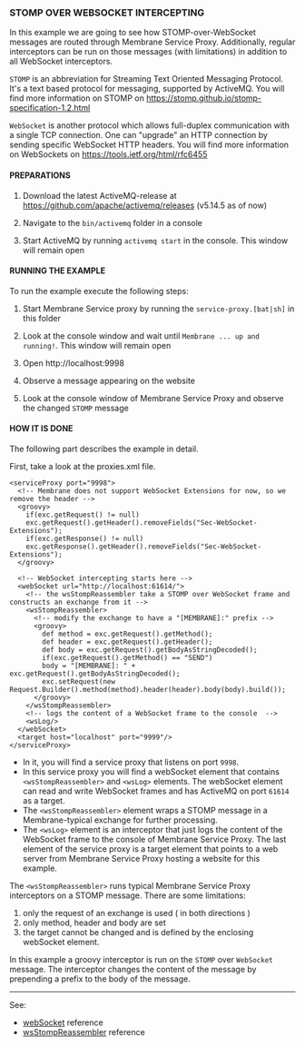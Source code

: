 ### STOMP OVER WEBSOCKET INTERCEPTING

In this example we are going to see how STOMP-over-WebSocket messages are routed through Membrane Service Proxy.
Additionally, regular interceptors can be run on those messages (with limitations) in addition to all WebSocket
interceptors.

`STOMP` is an abbreviation for Streaming Text Oriented Messaging Protocol. It's a text based protocol for messaging,
supported by ActiveMQ. You will find more information on STOMP on https://stomp.github.io/stomp-specification-1.2.html

`WebSocket` is another protocol which allows full-duplex communication with a single TCP connection. One can "upgrade" an
HTTP connection by sending specific WebSocket HTTP headers. You will find more information on WebSockets on
https://tools.ietf.org/html/rfc6455


#### PREPARATIONS

1. Download the latest ActiveMQ-release at https://github.com/apache/activemq/releases (v5.14.5 as of now)
   
2. Navigate to the `bin/activemq` folder in a console
   
3. Start ActiveMQ by running `activemq start` in the console. This window will remain open



#### RUNNING THE EXAMPLE

To run the example execute the following steps:

1. Start Membrane Service proxy by running the `service-proxy.[bat|sh]` in this folder
   
2. Look at the console window and wait until `Membrane ... up and running!`. This window will remain open
   
3. Open http://localhost:9998
   
4. Observe a message appearing on the website
   
5. Look at the console window of Membrane Service Proxy and observe the changed `STOMP` message


#### HOW IT IS DONE

The following part describes the example in detail.

First, take a look at the proxies.xml file.

```
<serviceProxy port="9998">
  <!-- Membrane does not support WebSocket Extensions for now, so we remove the header -->
  <groovy>
    if(exc.getRequest() != null)
    exc.getRequest().getHeader().removeFields("Sec-WebSocket-Extensions");
    if(exc.getResponse() != null)
    exc.getResponse().getHeader().removeFields("Sec-WebSocket-Extensions");
  </groovy>

  <!-- WebSocket intercepting starts here -->
  <webSocket url="http://localhost:61614/">
    <!-- the wsStompReassembler take a STOMP over WebSocket frame and constructs an exchange from it -->
    <wsStompReassembler>
      <!-- modify the exchange to have a "[MEMBRANE]:" prefix -->
      <groovy>
        def method = exc.getRequest().getMethod();
        def header = exc.getRequest().getHeader();
        def body = exc.getRequest().getBodyAsStringDecoded();
        if(exc.getRequest().getMethod() == "SEND")
        body = "[MEMBRANE]: " + exc.getRequest().getBodyAsStringDecoded();
        exc.setRequest(new Request.Builder().method(method).header(header).body(body).build());
      </groovy>
    </wsStompReassembler>
    <!-- logs the content of a WebSocket frame to the console  -->
    <wsLog/>
  </webSocket>
  <target host="localhost" port="9999"/>
</serviceProxy>
```

* In it, you will find a service proxy that listens on port `9998`. 
* In this service proxy you will find a webSocket element that contains `<wsStompReassembler>` and `<wsLog>` elements. The
webSocket element can read and write WebSocket frames and has ActiveMQ on port `61614` as a target.
* The `<wsStompReassembler>` element wraps a STOMP message in a Membrane-typical exchange for further processing.
* The `<wsLog>` element is an interceptor that just logs the content of the WebSocket frame to the console of Membrane Service Proxy.
The last element of the service proxy is a target element that points to a web server from Membrane Service Proxy
hosting a website for this example.

The `<wsStompReassembler>` runs typical Membrane Service Proxy interceptors on a STOMP message. There are some limitations:
 1. only the request of an exchange is used ( in both directions )
 2. only method, header and body are set
 3. the target cannot be changed and is defined by the enclosing webSocket element.   

In this example a groovy interceptor is run on the `STOMP` over `WebSocket` message. The interceptor changes the content of
the message by prepending a prefix to the body of the message.

---
See:
- [webSocket](https://membrane-soa.org/api-gateway-doc/current/configuration/reference/webSocket.htm) reference
- [wsStompReassembler](https://membrane-soa.org/api-gateway-doc/current/configuration/reference/wsStompReassembler.htm) reference